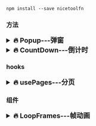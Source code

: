 `npm install --save nicetoolfn`

### 方法
<details>
<summary style="font-size: 18px; font-weight: bold">🔥 Popup---弹窗</summary>
<pre style="padding: 0;font-size: 14px;background-color: transparent;">

```javascript
import { Popup } from 'nicetoolfn';
import 'nicetoolfn/dist/nicetoolfn.css'

/**
 * @param props {
 *    closePopup: Function  关闭当前弹窗
 *    closeAllPopup: Function   关闭全部弹窗
 *    emit: (data: {[key:string]:any}) => void   向父弹窗传递数据
 *    childData: {[key:string]:any}   接受子弹窗数据
 * }
 *
 * ext: 传入function组件为展示弹窗内容,可通过props对象接受一系列事件方法
 * */
new Popup((props) => {
  const [count, updateCount] = useState(0);
  const [data] = useState(Date.now());

  useEffect(() => {
    const {childCount = 0} = props.childData;
    updateCount(childCount + count);
  }, [props.childData]);
  return (
    <div className='modal'>
      <h1>{data}</h1>

      count:{count}

      <button onClick={() => updateCount(count + 1)}>click</button>
      <button onClick={() => handlePopup()}>open</button>
      <button onClick={() => props.closePopup()}>close</button>
      <button onClick={() => props.closeAllPopup()}>closeAll</button>
      <button onClick={() => {
        props.closePopup()
        props.emit({childCount: count})
      }}>emit
      </button>
    </div>
  )
});
```

</pre>
</details>

<details>
<summary style="font-size: 18px; font-weight: bold">🔥 CountDown---倒计时</summary>
<pre style="padding: 0;font-size: 14px;background-color: transparent;">

```javascript
import { CountDown } from 'nicetoolfn';

const target = new CountDown(
  '2021-08-08T00:00:00', // 换成时间戳也行
  {
    day: true, hour: true, minute: true, milli: true, // [day,hour,minute,milli]需要返回什么，就相应的设置为true,否则不填写即可
    callback: (data: {[key: number]:string}|false) => {
      if (data === false) {
        // 倒计时结束了
      }
      updateTime({...data});
    }
  }
)
target.stopCountDown(); // 拿到实例后，停止倒计时
```

</pre>
</details>

### hooks
<details>
<summary style="font-size: 18px; font-weight: bold">🔥 usePages---分页</summary>
<pre style="padding: 0;font-size: 14px;background-color: transparent;">

```javascript
import { usePages } from 'nicetoolfn'

const [
  pageIdx, // 当前页码索引 
  pageCount, // 总共分页数
  table, // 当前分页展示的数据
  handleChangePage // 页码切换，首页为1，末页为pageCount
] = usePages(
  3, // 分页大小
  list // 总列表数据
);
```

</pre>
</details>  

### 组件
<details>
<summary style="font-size: 18px; font-weight: bold">🔥 LoopFrames---帧动画</summary>
<pre style="padding: 0;font-size: 14px;background-color: transparent;">

```javascript
import { LoopFrames } from 'nicetoolfn'

function App(){
  return (
    <LoopFrames
      frames={[
        'http://img-game.yy.com/szhuodong/test/00%E7%89%9B_00000.png',
        'http://img-game.yy.com/szhuodong/test/00%E7%89%9B_00001.png',
        'http://img-game.yy.com/szhuodong/test/00%E7%89%9B_00002.png'
      ]}
      pace={120}
      style={({width:'100px'})}
    />    
  )
}
```

</pre>
</details>

